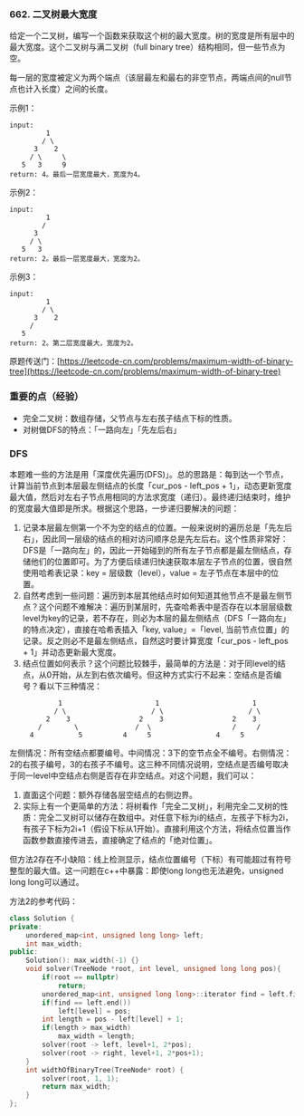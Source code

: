 ### 662. 二叉树最大宽度

给定一个二叉树，编写一个函数来获取这个树的最大宽度。树的宽度是所有层中的最大宽度。这个二叉树与满二叉树（full binary tree）结构相同，但一些节点为空。

每一层的宽度被定义为两个端点（该层最左和最右的非空节点，两端点间的null节点也计入长度）之间的长度。

示例1：

``` figure
input:
         1
        / \
      3    2
     / \     \
   5   3     9
return: 4。最后一层宽度最大，宽度为4。
```

示例2：

``` figure
input:
         1
        /
      3
     / \
   5   3
return: 2。最后一层宽度最大，宽度为2。
```

示例3：

``` figure
input:
         1
        / \
      3    2
     /
   5
return: 2。第二层宽度最大，宽度为2。
```

原题传送门：[https://leetcode-cn.com/problems/maximum-width-of-binary-tree](https://leetcode-cn.com/problems/maximum-width-of-binary-tree)

### 重要的点（经验）

+ 完全二叉树：数组存储，父节点与左右孩子结点下标的性质。
+ 对树做DFS的特点：「一路向左」「先左后右」

### DFS

本题难一些的方法是用「深度优先遍历(DFS)」。总的思路是：每到达一个节点，计算当前节点到本层最左侧结点的长度「cur_pos - left_pos + 1」，动态更新宽度最大值，然后对左右子节点用相同的方法求宽度（递归）。最终递归结束时，维护的宽度最大值即是所求。根据这个思路，一步递归要解决的问题：

1. 记录本层最左侧第一个不为空的结点的位置。一般来说树的遍历总是「先左后右」，因此同一层级的结点的相对访问顺序总是先左后右。这个性质非常好：DFS是「一路向左」的，因此一开始碰到的所有左子节点都是最左侧结点，存储他们的位置即可。为了方便后续递归快速获取本层左子节点的位置，很自然使用哈希表记录：key = 层级数（level），value = 左子节点在本层中的位置。
2. 自然考虑到一些问题：遍历到本层其他结点时如何知道其他节点不是最左侧节点？这个问题不难解决：遍历到某层时，先查哈希表中是否存在以本层层级数level为key的记录，若不存在，则必为本层的最左侧结点（DFS「一路向左」的特点决定），直接在哈希表插入「key, value」=「level, 当前节点位置」的记录。反之则必不是最左侧结点，自然这时要计算宽度「cur_pos - left_pos + 1」并动态更新最大宽度。
3. 结点位置如何表示？这个问题比较棘手，最简单的方法是：对于同level的结点，从0开始，从左到右依次编号。但这种方式实行不起来：空结点是否编号？看以下三种情况：

``` figure
            1                       1                       1
           / \                     / \                     / \
         2    3                 2    3                 2    3
       /        \              /  \                    /     /
     4           5          4     5                4     5
```

左侧情况：所有空结点都要编号。中间情况：3下的空节点全不编号。右侧情况：2的右孩子编号，3的右孩子不编号。这三种不同情况说明，空结点是否编号取决于同一level中空结点右侧是否存在非空结点。对这个问题，我们可以：

1. 直面这个问题：额外存储各层空结点的右侧边界。
2. 实际上有一个更简单的方法：将树看作「完全二叉树」，利用完全二叉树的性质：完全二叉树可以储存在数组中。对任意下标为i的结点，左孩子下标为2i，有孩子下标为2i+1（假设下标从1开始）。直接利用这个方法，将结点位置当作函数参数直接传进去，直接确定了结点的「绝对位置」。

但方法2存在不小缺陷：线上检测显示，结点位置编号（下标）有可能超过有符号整型的最大值。这一问题在c++中暴露：即使long long也无法避免，unsigned long long可以通过。

方法2的参考代码：

``` c++
class Solution {
private:
    unordered_map<int, unsigned long long> left;
    int max_width;
public:
    Solution(): max_width(-1) {}
    void solver(TreeNode *root, int level, unsigned long long pos){
        if(root == nullptr)
            return;
        unordered_map<int, unsigned long long>::iterator find = left.find(level);
        if(find == left.end())
            left[level] = pos;
        int length = pos - left[level] + 1;
        if(length > max_width)
            max_width = length;
        solver(root -> left, level+1, 2*pos);
        solver(root -> right, level+1, 2*pos+1);
    }
    int widthOfBinaryTree(TreeNode* root) {
        solver(root, 1, 1);
        return max_width;
    }
};
```
